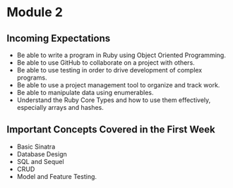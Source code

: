 # Module 2

## Incoming Expectations

* Be able to write a program in Ruby using Object Oriented Programming.
* Be able to use GitHub to collaborate on a project with others.
* Be able to use testing in order to drive development of complex programs.
* Be able to use a project management tool to organize and track work.
* Be able to manipulate data using enumerables.
* Understand the Ruby Core Types and how to use them effectively, especially 
arrays and hashes.

## Important Concepts Covered in the First Week

* Basic Sinatra
* Database Design
* SQL and Sequel
* CRUD
* Model and Feature Testing.
